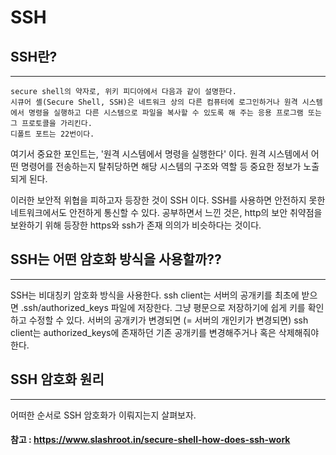 SSH
=================================

## SSH란?
***
```
secure shell의 약자로, 위키 피디아에서 다음과 같이 설명한다.
시큐어 셸(Secure Shell, SSH)은 네트워크 상의 다른 컴퓨터에 로그인하거나 원격 시스템에서 명령을 실행하고 다른 시스템으로 파일을 복사할 수 있도록 해 주는 응용 프로그램 또는 그 프로토콜을 가리킨다.
디폴트 포트는 22번이다.
```

여기서 중요한 포인트는, '원격 시스템에서 명령을 실행한다' 이다.
원격 시스템에서 어떤 명령어를 전송하는지 탈취당하면 해당 시스템의 구조와 역할 등 중요한 정보가 노출되게 된다.

이러한 보안적 위협을 피하고자 등장한 것이 SSH 이다. SSH를 사용하면 안전하지 못한 네트워크에서도 안전하게 통신할 수 있다. 공부하면서 느낀 것은, http의 보안 취약점을 보완하기 위해 등장한 https와 ssh가 존재 의의가 비슷하다는 것이다.



## SSH는 어떤 암호화 방식을 사용할까??
***

SSH는 비대칭키 암호화 방식을 사용한다. ssh client는 서버의 공개키를 최초에 받으면 .ssh/authorized_keys 파일에 저장한다. 그냥 평문으로 저장하기에 쉽게 키를 확인하고 수정할 수 있다. 서버의 공개키가 변경되면 (= 서버의 개인키가 변경되면) ssh client는 authorized_keys에 존재하던 기존 공개키를 변경해주거나 혹은 삭제해줘야한다.


## SSH 암호화 원리
***
어떠한 순서로 SSH 암호화가 이뤄지는지 살펴보자.
#### 참고 : https://www.slashroot.in/secure-shell-how-does-ssh-work
